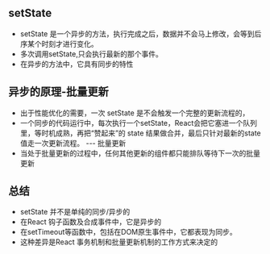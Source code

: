 ## setState
- setState 是一个异步的方法，执行完成之后，数据并不会马上修改，会等到后序某个时刻才进行变化。
- 多次调用setState,只会执行最新的那个事件。
- 在异步的方法中，它具有同步的特性

## 异步的原理-批量更新
 - 出于性能优化的需要，一次 setState 是不会触发一个完整的更新流程的，
 - 一个同步的代码运行中，每次执行一个setState，React会把它塞进一个队列里，等时机成熟，再把“赞起来”的 state 结果做合并，最后只针对最新的state值走一次更新流程。 --- 批量更新
 - 当处于批量更新的过程中，任何其他更新的组件都只能排队等待下一次的批量更新

 ## 总结
 - setState 并不是单纯的同步/异步的
 - 在React 钩子函数及合成事件中，它是异步的
 - 在setTimeout等函数中，包括在DOM原生事件中，它都表现为同步。
 - 这种差异是React 事务机制和批量更新机制的工作方式来决定的

